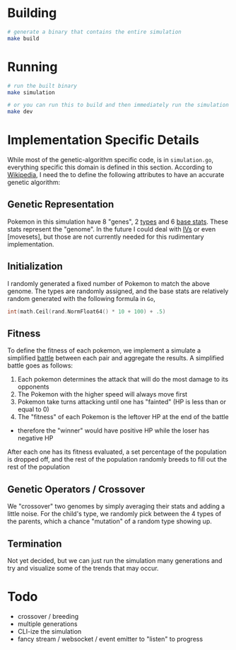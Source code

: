 # Building

```sh
# generate a binary that contains the entire simulation
make build
```

# Running

```sh
# run the built binary
make simulation

# or you can run this to build and then immediately run the simulation
make dev
```

# Implementation Specific Details

While most of the genetic-algorithm specific code, is in `simulation.go`, everything specific this domain is defined in this section. According to [Wikipedia], I need the to define the following attributes to have an accurate genetic algorithm:

## Genetic Representation

Pokemon in this simulation have 8 "genes", 2 [types] and 6 [base stats]. These stats represent the "genome". In the future I could deal with [IVs] or even [movesets], but those are not currently needed for this rudimentary implementation.

## Initialization

I randomly generated a fixed number of Pokemon to match the above genome. The types are randomly assigned, and the base stats are relatively random generated with the following formula in `Go`,

```go
int(math.Ceil(rand.NormFloat64() * 10 + 100) + .5)
```

## Fitness

To define the fitness of each pokemon, we implement a simulate a simplified [battle] between each pair and aggregate the results. A simplified battle goes as follows:

1. Each pokemon determines the attack that will do the most damage to its opponents
1. The Pokemon with the higher speed will always move first
1. Pokemon take turns attacking until one has "fainted" (HP is less than or equal to 0)
1. The "fitness" of each Pokemon is the leftover HP at the end of the battle
  - therefore the "winner" would have positive HP while the loser has negative HP

After each one has its fitness evaluated, a set percentage of the population is dropped off, and the rest of the population randomly breeds to fill out the rest of the population

## Genetic Operators / Crossover

We "crossover" two genomes by simply averaging their stats and adding a little noise. For the child's type, we randomly pick between the 4 types of the parents, which a chance "mutation" of a random type showing up.

## Termination

Not yet decided, but we can just run the simulation many generations and try and visualize some of the trends that may occur.

# Todo

- crossover / breeding
- multiple generations
- CLI-ize the simulation
- fancy stream / websocket / event emitter to "listen" to progress

[Wikipedia]: https://en.wikipedia.org/wiki/Genetic_algorithm#Optimization_problems
[types]: https://bulbapedia.bulbagarden.net/wiki/Type
[base stats]: https://bulbapedia.bulbagarden.net/wiki/Base_stats
[IVs]: https://bulbapedia.bulbagarden.net/wiki/Individual_values
[moveset]: https://bulbapedia.bulbagarden.net/wiki/Move
[battle]: https://bulbapedia.bulbagarden.net/wiki/Pok%C3%A9mon_battle

